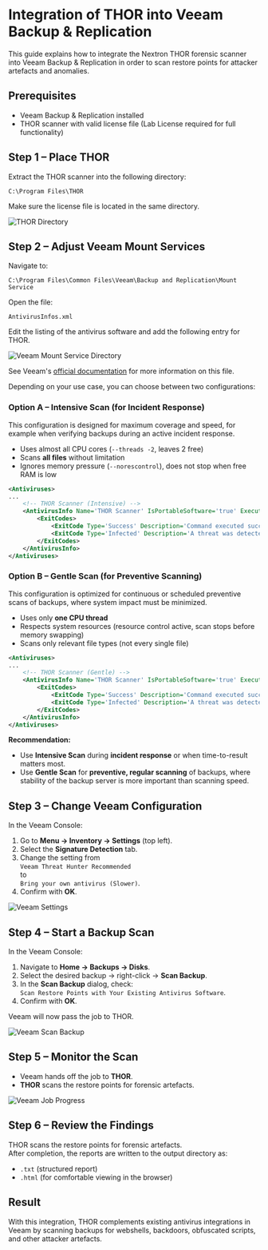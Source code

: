 # Integration of THOR into Veeam Backup & Replication

This guide explains how to integrate the Nextron THOR forensic scanner into Veeam Backup & Replication in order to scan restore points for attacker artefacts and anomalies.
## Prerequisites

- Veeam Backup & Replication installed
- THOR scanner with valid license file (Lab License required for full functionality)

## Step 1 – Place THOR

Extract the THOR scanner into the following directory:

```
C:\Program Files\THOR
```

Make sure the license file is located in the same directory.

![THOR Directory](images/pic1.png)

## Step 2 – Adjust Veeam Mount Services

Navigate to:

```
C:\Program Files\Common Files\Veeam\Backup and Replication\Mount Service
```

Open the file:

```
AntivirusInfos.xml
```

Edit the listing of the antivirus software and add the following entry for THOR.

![Veeam Mount Service Directory](images/pic2.png)

See Veeam's [official documentation](https://www.veeam.com/kb3132) for more information on this file.

Depending on your use case, you can choose between two configurations:  

### Option A – Intensive Scan (for Incident Response)

This configuration is designed for maximum coverage and speed, for example when verifying backups during an active incident response.  

- Uses almost all CPU cores (`--threads -2`, leaves 2 free)  
- Scans **all files** without limitation  
- Ignores memory pressure (`--norescontrol`), does not stop when free RAM is low  

```xml
<Antiviruses>
...
    <!-- THOR Scanner (Intensive) -->
    <AntivirusInfo Name='THOR Scanner' IsPortableSoftware='true' ExecutableFilePath='%ProgramFiles%\Thor\thor64.exe' CommandLineParameters='-a Filescan --intense --threads -2 --norescontrol --cross-platform --follow-symlinks --nothordb -e %ProgramFiles%\Thor -p %Path%' RegPath='' ServiceName='' ThreatExistsRegEx='ALERTS:\s*[1-9]\d*|WARNINGS:\s*[1-9]\d*' IsParallelScanAvailable='false'>
        <ExitCodes>
            <ExitCode Type='Success' Description='Command executed successfully'>0</ExitCode>
            <ExitCode Type='Infected' Description='A threat was detected on the system'>1</ExitCode>
        </ExitCodes>
    </AntivirusInfo>
</Antiviruses>
```

### Option B – Gentle Scan (for Preventive Scanning)

This configuration is optimized for continuous or scheduled preventive scans of backups, where system impact must be minimized.  

- Uses only **one CPU thread**  
- Respects system resources (resource control active, scan stops before memory swapping)  
- Scans only relevant file types (not every single file)  

```xml
<Antiviruses>
...
    <!-- THOR Scanner (Gentle) -->
    <AntivirusInfo Name='THOR Scanner' IsPortableSoftware='true' ExecutableFilePath='%ProgramFiles%\Thor\thor64.exe' CommandLineParameters='-a Filescan --cross-platform --follow-symlinks --nothordb -e %ProgramFiles%\Thor -p %Path%' RegPath='' ServiceName='' ThreatExistsRegEx='ALERTS:\s*[1-9]\d*|WARNINGS:\s*[1-9]\d*' IsParallelScanAvailable='false'>
        <ExitCodes>
            <ExitCode Type='Success' Description='Command executed successfully'>0</ExitCode>
            <ExitCode Type='Infected' Description='A threat was detected on the system'>1</ExitCode>
        </ExitCodes>
    </AntivirusInfo>
</Antiviruses>
```

**Recommendation:**

- Use **Intensive Scan** during **incident response** or when time-to-result matters most.  
- Use **Gentle Scan** for **preventive, regular scanning** of backups, where stability of the backup server is more important than scanning speed.

## Step 3 – Change Veeam Configuration

In the Veeam Console:

1. Go to **Menu → Inventory → Settings** (top left).
2. Select the **Signature Detection** tab.
3. Change the setting from  
   `Veeam Threat Hunter Recommended`  
   to  
   `Bring your own antivirus (Slower)`.
4. Confirm with **OK**.

![Veeam Settings](images/pic3.png)

## Step 4 – Start a Backup Scan

In the Veeam Console:

1. Navigate to **Home → Backups → Disks**.
2. Select the desired backup → right-click → **Scan Backup**.
3. In the **Scan Backup** dialog, check:  
   `Scan Restore Points with Your Existing Antivirus Software`.
4. Confirm with **OK**.

Veeam will now pass the job to THOR.

![Veeam Scan Backup](images/pic4.png)

## Step 5 – Monitor the Scan

- Veeam hands off the job to **THOR**.
- **THOR** scans the restore points for forensic artefacts.

![Veeam Job Progress](images/pic5.png)

## Step 6 – Review the Findings

THOR scans the restore points for forensic artefacts.  
After completion, the reports are written to the output directory as:

- `.txt` (structured report)
- `.html` (for comfortable viewing in the browser)

## Result

With this integration, THOR complements existing antivirus integrations in Veeam by scanning backups for webshells, backdoors, obfuscated scripts, and other attacker artefacts.
